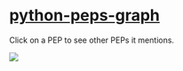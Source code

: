 # [python-peps-graph](python-peps-graph.glitch.me)

Click on a PEP to see other PEPs it mentions.

![](https://raw.githubusercontent.com/vinayak-mehta/python-peps-graph/main/demo.gif)
